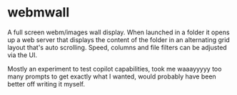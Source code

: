 # webmwall
A full screen webm/images wall display. When launched in a folder it opens up a web server that displays the content of the folder in an alternating grid layout that's auto scrolling. Speed, columns and file filters can be adjusted via the UI.

Mostly an experiment to test copilot capabilities, took me waaayyyyy too many prompts to get exactly what I wanted, would probably have been better off writing it myself.